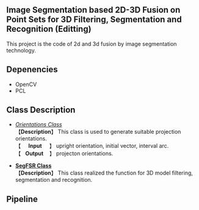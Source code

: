 ## Image Segmentation based 2D-3D Fusion on Point Sets for 3D Filtering, Segmentation and Recognition  (Editting)
This project is the code of 2d and 3d fusion by image segmentation technology.

## Depenencies
* OpenCV  
* PCL

## Class Description  
* [*Orientations Class*]()  
【**Description**】 This class is used to generate suitable projection orientations.  
【&nbsp;&nbsp;&nbsp;&nbsp;&nbsp;**Input**&nbsp;&nbsp;&nbsp;&nbsp;&nbsp;】 upright orientation, initial vector, interval arc.  
【&nbsp;&nbsp;&nbsp;**Output**&nbsp;&nbsp;&nbsp;&nbsp;】 projecton orientations.  

* [**SegFSR Class**]()  
【**Description**】 This class realized the function for 3D model filtering, segmentation and recognition.


## Pipeline


